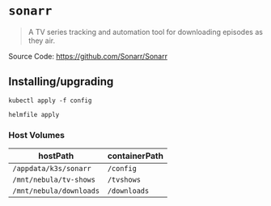 # `sonarr`

> A TV series tracking and automation tool for downloading episodes as they air.

Source Code: https://github.com/Sonarr/Sonarr

## Installing/upgrading

```shell
kubectl apply -f config

helmfile apply
```

### Host Volumes

| hostPath                | containerPath |
| ----------------------- | ------------- |
| `/appdata/k3s/sonarr`   | `/config`     |
| `/mnt/nebula/tv-shows`  | `/tvshows`    |
| `/mnt/nebula/downloads` | `/downloads`  |
